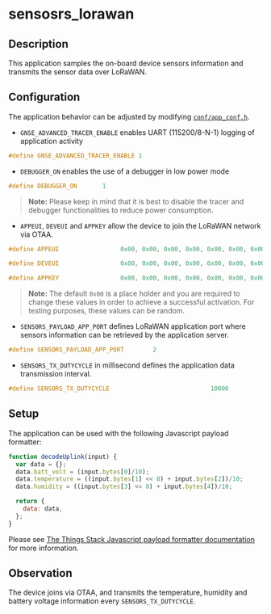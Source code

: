 # sensosrs_lorawan

## Description

This application samples the on-board device sensors information and transmits the sensor data over LoRaWAN.

## Configuration

The application behavior can be adjusted by modifying [`conf/app_conf.h`](./conf/app_conf.h).

- `GNSE_ADVANCED_TRACER_ENABLE` enables UART (115200/8-N-1) logging of application activity

```c
#define GNSE_ADVANCED_TRACER_ENABLE 1
```

- `DEBUGGER_ON` enables the use of a debugger in low power mode

```c
#define DEBUGGER_ON       1
```

> **Note:** Please keep in mind that it is best to disable the tracer and debugger functionalities to reduce power consumption.

- `APPEUI`, `DEVEUI` and `APPKEY` allow the device to join the LoRaWAN network via OTAA.

```c
#define APPEUI                 0x00, 0x00, 0x00, 0x00, 0x00, 0x00, 0x00, 0x00

#define DEVEUI                 0x00, 0x00, 0x00, 0x00, 0x00, 0x00, 0x00, 0x00

#define APPKEY                 0x00, 0x00, 0x00, 0x00, 0x00, 0x00, 0x00, 0x00, 0x00, 0x00, 0x00, 0x00, 0x00, 0x00, 0x00, 0x00
```

> **Note:** The default `0x00` is a place holder and you are required to change these values in order to achieve a successful activation. For testing purposes, these values can be random.

- `SENSORS_PAYLOAD_APP_PORT` defines LoRaWAN application port where sensors information can be retrieved by the application server.

```c
#define SENSORS_PAYLOAD_APP_PORT        2
```

- `SENSORS_TX_DUTYCYCLE` in millisecond defines the application data transmission interval.

```c
#define SENSORS_TX_DUTYCYCLE                            10000
```


## Setup

The application can be used with the following Javascript payload formatter:

```javascript
function decodeUplink(input) {
  var data = {};
  data.batt_volt = (input.bytes[0]/10);
  data.temperature = ((input.bytes[1] << 8) + input.bytes[2])/10;
  data.humidity = ((input.bytes[3] << 8) + input.bytes[4])/10;

  return {
    data: data,
  };
}
```
Please see [The Things Stack Javascript payload formatter documentation](https://www.thethingsindustries.com/docs/integrations/payload-formatters/javascript/) for more information.

## Observation

The device joins via OTAA, and transmits the temperature, humidity and battery voltage information every `SENSORS_TX_DUTYCYCLE`.
